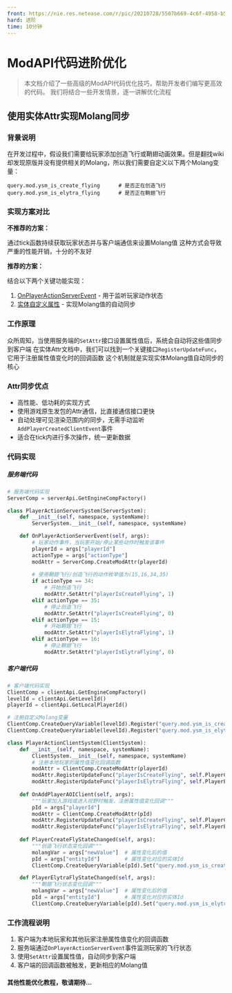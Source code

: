 ```yaml
---
front: https://nie.res.netease.com/r/pic/20210728/5507b669-4c6f-4958-b5d0-b8556ab4cfb5.png
hard: 进阶
time: 10分钟
---
```


# ModAPI代码进阶优化

> 本文档介绍了一些高级的ModAPI代码优化技巧，帮助开发者们编写更高效的代码。
> 我们将结合一些开发情景，逐一讲解优化流程

## 使用实体Attr实现Molang同步

### 背景说明

在开发过程中，假设我们需要给玩家添加创造飞行或鞘翅动画效果。但是翻找wiki却发现原版并没有提供相关的Molang，所以我们需要自定义以下两个Molang变量：

```
query.mod.ysm_is_create_flying      # 是否正在创造飞行
query.mod.ysm_is_elytra_flying      # 是否正在鞘翅飞行
```

### 实现方案对比

**不推荐的方案：**

通过tick函数持续获取玩家状态并与客户端通信来设置Molang值
这种方式会导致严重的性能开销，十分的不友好

**推荐的方案：**

结合以下两个关键功能实现：

1. [OnPlayerActionServerEvent](https://mc.163.com/dev/mcmanual/mc-dev/mcdocs/1-ModAPI-beta/事件/玩家.html#onplayeractionserverevent) - 用于监听玩家动作状态
2. [实体自定义属性](https://mc.163.com/dev/mcmanual/mc-dev/mcdocs/1-ModAPI-beta/接口/实体/索引.html?catalog=1#自定义属性) - 实现Molang值的自动同步

### 工作原理

众所周知，当使用服务端的`SetAttr`接口设置属性值后，系统会自动将这些值同步到客户端
在实体Attr文档中，我们可以找到一个关键接口`RegisterUpdateFunc`，它用于注册属性值变化时的回调函数
这个机制就是实现实体Molang值自动同步的核心

### Attr同步优点

- 高性能、低功耗的实现方式
- 使用游戏原生发包的Attr通信，比直接通信接口更快
- 自动处理可见渲染范围内的同步，无需手动监听`AddPlayerCreatedClientEvent`事件
- 适合在tick内进行多次操作，统一更新数据

### 代码实现

##### 服务端代码

```python
# 服务端代码实现
ServerComp = serverApi.GetEngineCompFactory()

class PlayerActionServerSystem(ServerSystem):
    def __init__(self, namespace, systemName):
        ServerSystem.__init__(self, namespace, systemName)

    def OnPlayerActionServerEvent(self, args):
        # 玩家动作事件，当玩家开始/停止某些动作时触发该事件
        playerId = args["playerId"]
        actionType = args["actionType"]
        modAttr = ServerComp.CreateModAttr(playerId)
        
        # 使用鞘翅飞行/创造飞行的动作枚举值为(15,16,34,35)
        if actionType == 34:
            # 开始创造飞行
            modAttr.SetAttr("playerIsCreateFlying", 1)
        elif actionType == 35:
            # 停止创造飞行
            modAttr.SetAttr("playerIsCreateFlying", 0)
        elif actionType == 15:
            # 开始鞘翅飞行
            modAttr.SetAttr("playerIsElytraFlying", 1)
        elif actionType == 16:
            # 停止鞘翅飞行
            modAttr.SetAttr("playerIsElytraFlying", 0)
```

##### 客户端代码

```python
# 客户端代码实现
ClientComp = clientApi.GetEngineCompFactory()
levelId = clientApi.GetLevelId()
playerId = clientApi.GetLocalPlayerId()

# 注册自定义Molang变量
ClientComp.CreateQueryVariable(levelId).Register("query.mod.ysm_is_create_flying", 0)
ClientComp.CreateQueryVariable(levelId).Register("query.mod.ysm_is_elytra_flying", 0)

class PlayerActionClientSystem(ClientSystem):
    def __init__(self, namespace, systemName):
        ClientSystem.__init__(self, namespace, systemName)
        # 注册本地玩家的属性值变化回调函数
        modAttr = ClientComp.CreateModAttr(playerId)
        modAttr.RegisterUpdateFunc("playerIsCreateFlying", self.PlayerCreateFlyStateChanged)
        modAttr.RegisterUpdateFunc("playerIsElytraFlying", self.PlayerElytraFlyStateChanged)
    
    def OnAddPlayerAOIClient(self, args):
        """玩家加入游戏或进入视野时触发，注册属性值变化回调"""
        pId = args["playerId"]
        modAttr = ClientComp.CreateModAttr(pId)
        modAttr.RegisterUpdateFunc("playerIsCreateFlying", self.PlayerCreateFlyStateChanged)
        modAttr.RegisterUpdateFunc("playerIsElytraFlying", self.PlayerElytraFlyStateChanged)
    
    def PlayerCreateFlyStateChanged(self, args):
        """创造飞行状态变化回调"""
        molangVar = args["newValue"]  # 属性变化后的值
        pId = args["entityId"]        # 属性变化对应的实体Id
        ClientComp.CreateQueryVariable(pId).Set("query.mod.ysm_is_create_flying", molangVar)

    def PlayerElytraFlyStateChanged(self, args):
        """鞘翅飞行状态变化回调"""
        molangVar = args["newValue"]  # 属性变化后的值
        pId = args["entityId"]        # 属性变化对应的实体Id
        ClientComp.CreateQueryVariable(pId).Set("query.mod.ysm_is_elytra_flying", molangVar)
```

### 工作流程说明

1. 客户端为本地玩家和其他玩家注册属性值变化的回调函数
2. 服务端通过`OnPlayerActionServerEvent`事件监测玩家的飞行状态
3. 使用`SetAttr`设置属性值，自动同步到客户端
4. 客户端的回调函数被触发，更新相应的Molang值

#### 其他性能优化教程，敬请期待...
